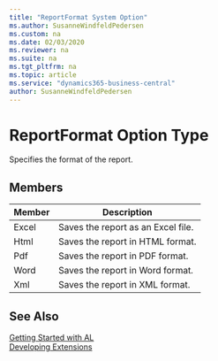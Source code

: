 ```yaml
---
title: "ReportFormat System Option"
ms.author: SusanneWindfeldPedersen
ms.custom: na
ms.date: 02/03/2020
ms.reviewer: na
ms.suite: na
ms.tgt_pltfrm: na
ms.topic: article
ms.service: "dynamics365-business-central"
author: SusanneWindfeldPedersen
---
```

[//]: # (START>DO_NOT_EDIT)
[//]: # (IMPORTANT:Do not edit any of the content between here and the END>DO_NOT_EDIT.)
[//]: # (Any modifications should be made in the .xml files in the ModernDev repo.)
# ReportFormat Option Type
Specifies the format of the report.

## Members
|  Member  |  Description  |
|----------------|---------------|
|Excel|Saves the report as an Excel file.|
|Html|Saves the report in HTML format.|
|Pdf|Saves the report in PDF format.|
|Word|Saves the report in Word format.|
|Xml|Saves the report in XML format.|

[//]: # (IMPORTANT: END>DO_NOT_EDIT)
## See Also  
[Getting Started with AL](../../devenv-get-started.md)  
[Developing Extensions](../../devenv-dev-overview.md)  